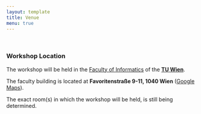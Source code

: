 ```yaml
---
layout: template
title: Venue
menu: true
---
```


<br/>

### Workshop Location 

The workshop will be held in the [Faculty of Informatics](https://informatics.tuwien.ac.at/) of the [**TU Wien**](https://tuwien.ac.at).

The faculty building is located at **Favoritenstraße 9-11, 1040 Wien** ([Google Maps](https://www.google.com/maps?q=AT+1040+Wien+Favoritenstrasse+9-11)).

The exact room(s) in which the workshop will be held, is still being determined.

<!-- The workshop will be held in **Room Zemanek** (Ground floor, [TUW Maps](https://maps.tuwien.ac.at/?q=HHEG01)) **on Monday 24.11** and **Room FAV 01 B** (1st floor, Staircase 4, [TUW Maps](https://maps.tuwien.ac.at/?q=HF0109)) **on Tuesday 25.11**.  -->



